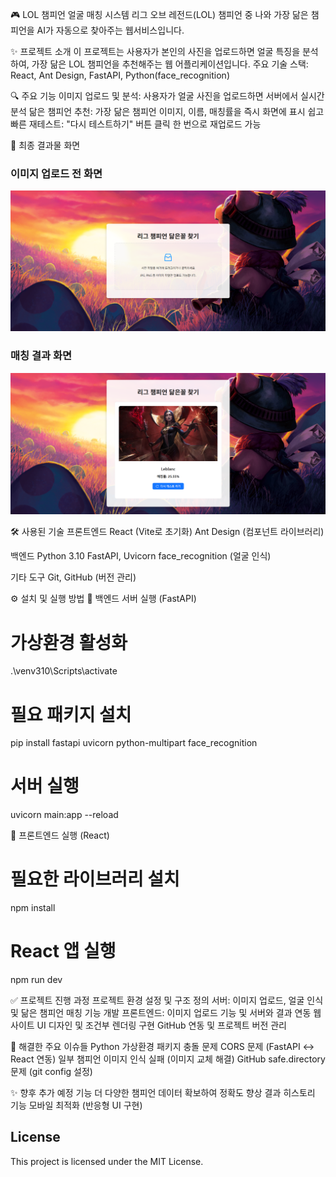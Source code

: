 🎮 LOL 챔피언 얼굴 매칭 시스템
리그 오브 레전드(LOL) 챔피언 중 나와 가장 닮은 챔피언을 AI가 자동으로 찾아주는 웹서비스입니다.

✨ 프로젝트 소개
이 프로젝트는 사용자가 본인의 사진을 업로드하면 얼굴 특징을 분석하여,
가장 닮은 LOL 챔피언을 추천해주는 웹 어플리케이션입니다.
주요 기술 스택: React, Ant Design, FastAPI, Python(face_recognition)

🔍 주요 기능
이미지 업로드 및 분석: 사용자가 얼굴 사진을 업로드하면 서버에서 실시간 분석
닮은 챔피언 추천: 가장 닮은 챔피언 이미지, 이름, 매칭률을 즉시 화면에 표시
쉽고 빠른 재테스트: "다시 테스트하기" 버튼 클릭 한 번으로 재업로드 가능

📸 최종 결과물 화면

### 이미지 업로드 전 화면
![upload](./public/screenshots/upload.png)
### 매칭 결과 화면
![result](./public/screenshots/result.png)


🛠 사용된 기술
프론트엔드
React (Vite로 초기화)
Ant Design (컴포넌트 라이브러리)

백엔드
Python 3.10
FastAPI, Uvicorn
face_recognition (얼굴 인식)

기타 도구
Git, GitHub (버전 관리)

⚙ 설치 및 실행 방법
📍 백엔드 서버 실행 (FastAPI)
# 가상환경 활성화
.\venv310\Scripts\activate
# 필요 패키지 설치
pip install fastapi uvicorn python-multipart face_recognition
# 서버 실행
uvicorn main:app --reload

📍 프론트엔드 실행 (React)
# 필요한 라이브러리 설치
npm install
# React 앱 실행
npm run dev

✅ 프로젝트 진행 과정
프로젝트 환경 설정 및 구조 정의
서버: 이미지 업로드, 얼굴 인식 및 닮은 챔피언 매칭 기능 개발
프론트엔드: 이미지 업로드 기능 및 서버와 결과 연동
웹사이트 UI 디자인 및 조건부 렌더링 구현
GitHub 연동 및 프로젝트 버전 관리

🐞 해결한 주요 이슈들
Python 가상환경 패키지 충돌 문제
CORS 문제 (FastAPI ↔ React 연동)
일부 챔피언 이미지 인식 실패 (이미지 교체 해결)
GitHub safe.directory 문제 (git config 설정)

✨ 향후 추가 예정 기능
더 다양한 챔피언 데이터 확보하여 정확도 향상
결과 히스토리 기능
모바일 최적화 (반응형 UI 구현)

## License
This project is licensed under the MIT License.
